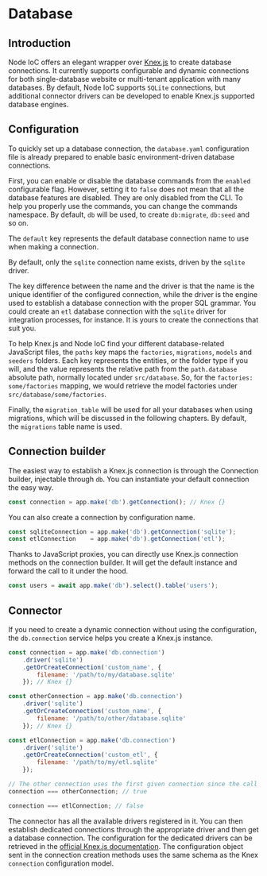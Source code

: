# Database

## Introduction

Node IoC offers an elegant wrapper over [Knex.js](http://knexjs.org/) to create database connections.
It currently supports configurable and dynamic connections for both single-database website or multi-tenant application with many databases.
By default, Node IoC supports `SQLite` connections, but additional connector drivers can be developed to enable Knex.js supported database engines.



## Configuration

To quickly set up a database connection, the `database.yaml` configuration file is already prepared to enable basic environment-driven database connections.

First, you can enable or disable the database commands from the `enabled` configurable flag.
However, setting it to `false` does not mean that all the database features are disabled.
They are only disabled from the CLI.
To help you properly use the commands, you can change the commands namespace.
By default, `db` will be used, to create `db:migrate`, `db:seed` and so on.

The `default` key represents the default database connection name to use when making a connection.

By default, only the `sqlite` connection name exists, driven by the `sqlite` driver.

The key difference between the name and the driver is that the name is the unique identifier of the configured connection, while the driver is the engine used to establish a database connection with the proper SQL grammar.
You could create an `etl` database connection with the `sqlite` driver for integration processes, for instance.
It is yours to create the connections that suit you.

To help Knex.js and Node IoC find your different database-related JavaScript files, the `paths` key maps the `factories`, `migrations`, `models` and `seeders` folders.
Each key represents the entities, or the folder type if you will, and the value represents the relative path from the `path.database` absolute path, normally located under `src/database`.
So, for the `factories: some/factories` mapping, we would retrieve the model factories under `src/database/some/factories`.

Finally, the `migration_table` will be used for all your databases when using migrations, which will be discussed in the following chapters.
By default, the `migrations` table name is used.



## Connection builder

The easiest way to establish a Knex.js connection is through the Connection builder, injectable through `db`.
You can instantiate your default connection the easy way.

```javascript
const connection = app.make('db').getConnection(); // Knex {}
```

You can also create a connection by configuration name.

```javascript
const sqliteConnection = app.make('db').getConnection('sqlite');
const etlConnection    = app.make('db').getConnection('etl');
```

Thanks to JavaScript proxies, you can directly use Knex.js connection methods on the connection builder.
It will get the default instance and forward the call to it under the hood.

```javascript
const users = await app.make('db').select().table('users');
```



## Connector

If you need to create a dynamic connection without using the configuration, the `db.connection` service helps you create a Knex.js instance.

```javascript
const connection = app.make('db.connection')
    .driver('sqlite')
    .getOrCreateConnection('custom_name', {
        filename: '/path/to/my/database.sqlite'
    }); // Knex {}

const otherConnection = app.make('db.connection')
    .driver('sqlite')
    .getOrCreateConnection('custom_name', {
        filename: '/path/to/other/database.sqlite'
    }); // Knex {}

const etlConnection = app.make('db.connection')
    .driver('sqlite')
    .getOrCreateConnection('custom_etl', {
        filename: '/path/to/my/etl.sqlite'
    });

// The other connection uses the first given connection since the call retrieved an existing connection by name.
connection === otherConnection; // true

connection === etlConnection; // false
```

The connector has all the available drivers registered in it.
You can then establish dedicated connections through the appropriate driver and then get a database connection.
The configuration for the dedicated drivers can be retrieved in the [official Knex.js documentation](http://knexjs.org/#Installation-client).
The configuration object sent in the connection creation methods uses the same schema as the Knex `connection` configuration model.
